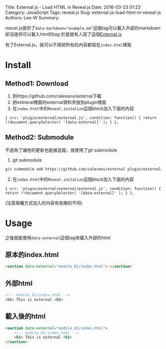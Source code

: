 Title: External.js - Load HTML in Reveal.js
Date: 2016-03-23 01:23
Category: JavaScript
Tags: reveal.js
Slug: external-js-load-html-in-reveal-js
Authors: Lee-W
Summary: 


reavel.js提供了`data-markdown="example.md"`這個tag可以載入外部的markdown
卻沒提供可以載入html的tag
於是就有人寫了這個[External.js](https://github.com/calevans/external)

<!--more-->

有了External.js，就可以不用把所有的內容都寫在`index.html`裡面

# Install

## Method1: Download
1. 到https://github.com/calevans/external下載
2. 把extneral裡面的external資料夾放到plugin裡面
3. 在`index.html`中的`Reveal.initalize`這個block加入下面的內容
```
{ src: 'plugin/external/external.js', condition: function() { return !!document.querySelector( '[data-external]' ); } },
```

## Method2: Submodule
不過為了讓他的更新也能被追蹤，我使用了git submodule

1. git submodule
```sh
git submodule add https://github.com/calevans/external plugin/external
```

2. 在`index.html`中的`Reveal.initalize`這個block加入下面的內容
```
{ src: 'plugin/external/external/external.js', condition: function() { return !!document.querySelector( '[data-external]' ); } },
```
(注意兩種方式加入的內容有些微的不同)

# Usage
之後就能使用`data-external`這個tag來載入外部的html

## 原本的index.html
```html
<section data-external="module_01/index.html"> </section>
```

## 外部html
```html
<!-- module_01/index.html -->
<h1> This is external <h1>
```

## 載入後的html
```html
<section data-external="module_01/index.html">
	<!-- module_01/index.html -->
	<h1> This is external <h1>
</section>
```